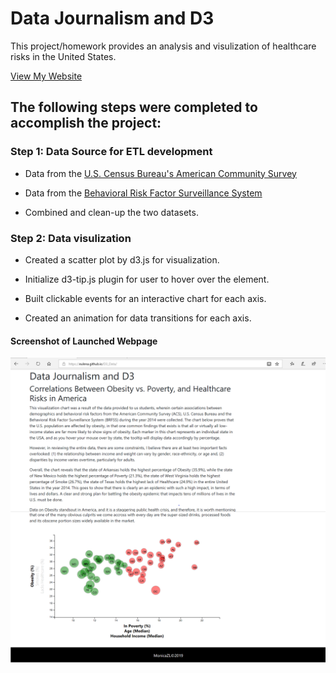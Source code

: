 # Data Journalism and D3

This project/homework provides an analysis and visulization of healthcare risks in the United States.

[View My Website](https://eulena.github.io/D3_Data/)

## The following steps were completed to accomplish the project:

### Step 1: Data Source for ETL development

  * Data from the [U.S. Census Bureau's American Community Survey](http://factfinder.census.gov/faces/nav/jsf/pages/searchresults.xhtml)
  
  * Data from the [Behavioral Risk Factor Surveillance System](https://chronicdata.cdc.gov/Behavioral-Risk-Factors/BRFSS-2014-Overall/5ra3-ixqq)
  
  * Combined and clean-up the two datasets.
  
### Step 2: Data visulization 
  * Created a scatter plot by d3.js for visualization.

  * Initialize d3-tip.js plugin for user to hover over the element.
  
  * Built clickable events for an interactive chart for each axis.
  
  * Created an animation for data transitions for each axis.
  
  #### Screenshot of Launched Webpage
  
![final_app_part1.png](images/D3_1.PNG)
